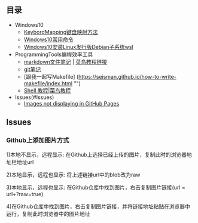 ## 目录

- Windows10
  - [KeybordMapping键盘映射方法](./doc/KeybordMapping.md "Keybord")
  - [Windows10常用命令](./doc/Windows10command.md "")
  - [Windows10安装Linux发行版Debian子系统wsl](./doc/wsl_debian.md)
- ProgrammingTools编程效率工具
  - [markdown文件笔记](./doc/markdown.md "") | [菜鸟教程链接](https://www.runoob.com/markdown/md-image.html "")
  - [git笔记](./doc/git.md "")
  - [跟我一起写Makefile] (https://seisman.github.io/how-to-write-makefile/index.html "")
  - [Shell 教程|菜鸟教程](https://www.runoob.com/linux/linux-shell.html)
- Issues(#Issues)
  - [Images not displaying in GitHub Pages](#github上添加图片方式)

## Issues
### Github上添加图片方式
  1)本地不显示，远程显示:  在Github上选择已经上传的图片，复制此时的浏览器地址栏地址url

  2)本地显示，远程也显示:  将上述链接url中的blob改为raw

  3)本地显示，远程也显示:  在Github仓库中找到图片，右击复制图片链接(url = url+?raw=true)

  4)在Github仓库中找到图片，右击复制图片链接，并将链接地址粘贴在浏览器中运行，复制此时浏览器中的图片地址